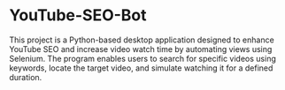 # YouTube-SEO-Bot
This project is a Python-based desktop application designed to enhance YouTube SEO and increase video watch time by automating views using Selenium. The program enables users to search for specific videos using keywords, locate the target video, and simulate watching it for a defined duration.
